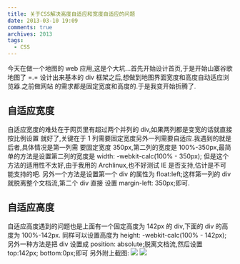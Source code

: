 ```yaml
---
title: 关于CSS解决高度自适应和宽度自适应的问题
date: 2013-03-10 19:09
comments: true
archives: 2013
tags:
  - CSS
---
```


今天在做一个地图的 web 应用,这是个大坑...首先开始设计首页,于是开始山寨谷歌地图了 =.=
设计出来基本的 div 框架之后,想做到地图界面宽度和高度自动适应浏览器.之前做网站
的需求都是固定宽度和高度的.于是我变开始折腾了.

## 自适应宽度

自适应宽度的难处在于网页里有超过两个并列的 div,如果两列都是变宽的话就直接按比例设置
就好了,关键在于 1 列需要固定宽度另外一列需要自适应.我遇到的就是后者,具体情况是第一列需
要固定宽度 350px,第二列的宽度是 100%-350px,最简单的方法是设置第二列的宽度是 width: -webkit-calc(100% - 350px);
但是这个方法的适用性不太好,由于我用的 Archlinux,也不好测试 IE 是否支持,估计是不可能支持的吧.
另外一个方法是设置第一个 div 的属性为 float:left;这样第一列的 div 就脱离整个文档流,第二个 div 直接
设置 margin-left: 350px;即可.

## 自适应高度

自适应高度遇到的问题也是上面有一个固定高度为 142px 的 div,下面的 div 的高度为 100%-142px.
同样可以设置高度为 height: -webkit-calc(100% - 142px);
另外一种方法是把 div 设置成 position: absolute;脱离文档流,然后设置 top:142px; bottom:0px;即可
另外附上截图:
![](https://lh6.googleusercontent.com/-9ChxAWRUJgg/UTxvXThY7dI/AAAAAAAARAw/Y3huY7wxMc8/s918/2013-03-10-193136_1366x768_scrot.png)
![](https://lh3.googleusercontent.com/-kIjIH-kxSGo/UTxvXEI2L-I/AAAAAAAARA4/UP_MerAyvSE/s918/2013-03-10-193130_1366x768_scrot.png)
